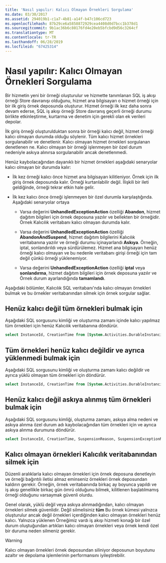 ```yaml
---
title: 'Nasıl yapılır: Kalıcı Olmayan Örnekleri Sorgulama'
ms.date: 03/30/2017
ms.assetid: 294019b1-c1a7-4b81-a14f-b47c106cd723
ms.openlocfilehash: 87b29ce6a5858872929cea4408d0d7bcc1b378d1
ms.sourcegitcommit: 9b1ac36b6c80176fd4e20eb5bfcbd9d56c3264cf
ms.translationtype: MT
ms.contentlocale: tr-TR
ms.lasthandoff: 06/28/2019
ms.locfileid: "67425314"
---
```

# <a name="how-to-query-for-non-persisted-instances"></a>Nasıl yapılır: Kalıcı Olmayan Örnekleri Sorgulama

Bir hizmetin yeni bir örneği oluşturulur ve hizmette tanımlanan SQL iş akışı örneği Store davranışı olduğunu, hizmet ana bilgisayarı o hizmet örneği için bir ilk giriş örnek deposunda oluşturur. Hizmet örneği ilk kez daha sonra devam ederse, SQL iş akışı örneği Store davranış geçerli örneği durumu birlikte etkinleştirme, kurtarma ve denetim için gerekli olan ek verileri depolar.

İlk giriş örneği oluşturulduktan sonra bir örneği kalıcı değil, hizmet örneği kalıcı olmayan durumda olduğu söylenir. Tüm kalıcı hizmet örnekleri sorgulanabilir ve denetlenir. Kalıcı olmayan hizmet örnekleri sorgulanan denetlenen ne. Kalıcı olmayan bir örneği işlenmeyen bir özel durum nedeniyle askıya alınırsa sorgulanabilir ancak denetlenmedi.

Henüz kaybolacağından dayanıklı bir hizmet örnekleri aşağıdaki senaryolar kalıcı olmayan bir durumda kalır:

- İlk kez örneği kalıcı önce hizmet ana bilgisayarı kilitleniyor. Örnek için ilk giriş örnek deposunda kalır. Örneği kurtarılabilir değil. İlişkili bir ileti geldiğinde, örneği tekrar etkin hale gelir.

- İlk kez kalıcı önce örneği işlenmeyen bir özel durumla karşılaştığında. Aşağıdaki senaryolar ortaya

  - Varsa değerini **UnhandledExceptionAction** özelliği **Abandon**, hizmet dağıtım bilgileri için örnek deposuna yazılır ve bellekten bir örneğidir. Örnek Kalıcılık veritabanı kalıcı olmayan durumda kalır.

  - Varsa değerini **UnhandledExceptionAction** özelliği **AbandonAndSuspend**, hizmet dağıtım bilgilerini Kalıcılık veritabanına yazılır ve örneği durumu içinayarlandı **Askıya**. Örneğin, iptal, sonlandırıldı veya sürdürülemez. Hizmet ana bilgisayarı henüz örneği kalıcı olmayan ve bu nedenle veritabanı girişi örneği için tam değil çünkü örneği yüklenemiyor.

  - Varsa değerini **UnhandledExceptionAction** özelliği **iptal** veya **sonlandırma**, hizmet dağıtım bilgileri için örnek deposuna yazılır ve Örnek durum ayarlandığında **tamamlandı**.

Aşağıdaki bölümler, Kalıcılık SQL veritabanı'nda kalıcı olmayan örnekleri bulmak ve bu örnekler veritabanından silmek için örnek sorgular sağlar.

## <a name="to-find-all-instances-not-persisted-yet"></a>Henüz kalıcı değil tüm örnekleri bulmak için

Aşağıdaki SQL sorgusunu kimliği ve oluşturma zamanı içinde kalıcı yapılmaz tüm örnekleri için henüz Kalıcılık veritabanına döndürür.

```sql
select InstanceId, CreationTime from [System.Activities.DurableInstancing].[Instances] where IsInitialized = 0;
```

## <a name="to-find-all-instances-not-persisted-yet-and-also-not-loaded"></a>Tüm örnekleri henüz kalıcı değildir ve ayrıca yüklenmedi bulmak için
 Aşağıdaki SQL sorgusunu kimliği ve oluşturma zamanı kalıcı değildir ve ayrıca yüklü olmayan tüm örnekleri için döndürür.

```sql
select InstanceId, CreationTime from [System.Activities.DurableInstancing].[Instances] where IsInitialized = 0 and CurrentMachine is NULL;
```

## <a name="to-find-all-suspended-instances-not-persisted-yet"></a>Henüz kalıcı değil askıya alınmış tüm örnekleri bulmak için

Aşağıdaki SQL sorgusunu kimliği, oluşturma zamanı, askıya alma nedeni ve askıya alınma özel durum adı kaybolacağından tüm örnekleri için ve ayrıca askıya alınma durumuna döndürür.

```sql
select InstanceId, CreationTime, SuspensionReason, SuspensionExceptionName from [System.Activities.DurableInstancing].[Instances] where IsInitialized = 0 and IsSuspended = 1;
```

## <a name="to-delete-non-persisted-instances-from-the-persistence-database"></a>Kalıcı olmayan örnekleri Kalıcılık veritabanından silmek için

Düzenli aralıklarla kalıcı olmayan örnekleri için örnek deposuna denetleyin ve örneği bağıntılı iletisi almaz eminseniz örnekleri örnek deposundan kaldırın gerekir. Örneğin, örnek veritabanında birkaç ay boyunca yapıldı ve iş akışı genellikle birkaç gün ömrü olduğunu bilmek, kilitlenen başlatılmamış örneği olduğunu varsaymak güvenli olurdu.

Genel olarak, yüklü değil veya askıya alınmadığından, kalıcı olmayan örnekleri silmek güvenlidir. Değil silmelisiniz **tüm** Bu örnek kümesi yalnızca oluşturulur ancak değil örnekleri içerdiğinden kalıcı olmayan örnekleri henüz kalıcı. Yalnızca yüklenen Örneğimiz vardı iş akışı hizmeti konağı bir özel durum oluştuğundan artıkları kalıcı olmayan örnekleri veya örnek kendi özel bir duruma neden silmeniz gerekir.

> [!WARNING]
> Kalıcı olmayan örnekleri örnek deposundan siliniyor deposunun boyutunu azaltır ve depolama işlemlerinin performansını iyileştirebilir.
